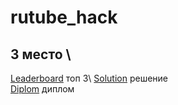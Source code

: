 # rutube_hack
## 3 место \
[Leaderboard](https://hacks-ai.ru/hackathons.html?eventId=969092&caseEl=1058664&tab=3) топ 3\ 
[Solution](https://github.com/airndlab/hackathon-hacks-ai-rutube) решение \
[Diplom](https://github.com/lm-cyber/rutube_hack/blob/main/certificate.pdf) диплом

